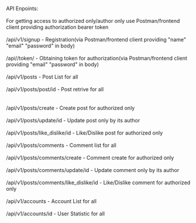 API Enpoints:<br>
<br>
For getting access to authorized only/author only use Postman/frontend client providing authorization bearer token<br>
<br>
/api/v1/signup    - Registration(via Postman/frontend client providing "name" "email" "password" in body)<br>
<br>
/api//token/    - Obtaining token for authorization(via Postman/frontend client providing "email" "password" in body)<br>
<br>
/api/v1/posts    - Post List for all<br>
<br>
/api/v1/posts/post/id     - Post retrive for all<br>    
<br>
/api/v1/posts/create      - Create post for authorized only<br>
<br>
/api/v1/posts/update/id     - Update post only by its author<br>
<br>
/api/v1/posts/like_dislike/id     - Like/Dislike post for authorized only<br>
<br>
/api/v1/posts/comments      - Comment list for all<br>
<br>
/api/v1/posts/comments/create     - Comment create for authorized only<br>
<br>
/api/v1/posts/comments/update/id      - Update comment only by its author<br>
<br>
/api/v1/posts/comments/like_dislike/id      - Like/Dislike comment for authorized only<br>
<br>
/api/v1/accounts    - Account List for all<br>
<br>
/api/v1/accounts/id    - User Statistic for all<br>
